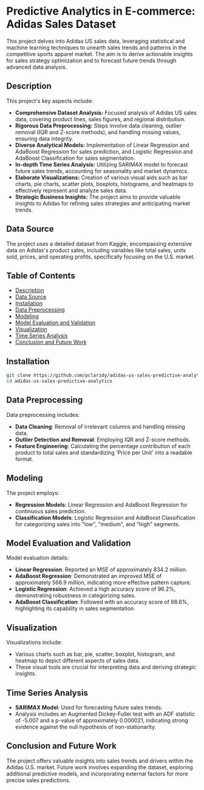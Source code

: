 # Predictive Analytics in E-commerce: Adidas Sales Dataset

This project delves into Adidas US sales data, leveraging statistical and machine learning techniques to unearth sales trends and patterns in the competitive sports apparel market. The aim is to derive actionable insights for sales strategy optimization and to forecast future trends through advanced data analysis.

## Description

This project's key aspects include:

- **Comprehensive Dataset Analysis:** Focused analysis of Adidas US sales data, covering product lines, sales figures, and regional distribution.
- **Rigorous Data Preprocessing:** Steps involve data cleaning, outlier removal (IQR and Z-score methods), and handling missing values, ensuring data integrity.
- **Diverse Analytical Models:** Implementation of Linear Regression and AdaBoost Regression for sales prediction, and Logistic Regression and AdaBoost Classification for sales segmentation.
- **In-depth Time Series Analysis:** Utilizing SARIMAX model to forecast future sales trends, accounting for seasonality and market dynamics.
- **Elaborate Visualizations:** Creation of various visual aids such as bar charts, pie charts, scatter plots, boxplots, histograms, and heatmaps to effectively represent and analyze sales data.
- **Strategic Business Insights:** The project aims to provide valuable insights to Adidas for refining sales strategies and anticipating market trends.

## Data Source

The project uses a detailed dataset from Kaggle, encompassing extensive data on Adidas's product sales, including variables like total sales, units sold, prices, and operating profits, specifically focusing on the U.S. market.

## Table of Contents

- [Description](#description)
- [Data Source](#data-source)
- [Installation](#installation)
- [Data Preprocessing](#data-preprocessing)
- [Modeling](#modeling)
- [Model Evaluation and Validation](#model-evaluation-and-validation)
- [Visualization](#visualization)
- [Time Series Analysis](#time-series-analysis)
- [Conclusion and Future Work](#conclusion-and-future-work)

## Installation

```bash
git clone https://github.com/pclaridy/adidas-us-sales-predictive-analytics
cd adidas-us-sales-predictive-analytics
```

## Data Preprocessing

Data preprocessing includes:

- **Data Cleaning**: Removal of irrelevant columns and handling missing data.
- **Outlier Detection and Removal**: Employing IQR and Z-score methods.
- **Feature Engineering**: Calculating the percentage contribution of each product to total sales and standardizing 'Price per Unit' into a readable format.

## Modeling

The project employs:

- **Regression Models**: Linear Regression and AdaBoost Regression for continuous sales prediction.
- **Classification Models**: Logistic Regression and AdaBoost Classification for categorizing sales into "low", "medium", and "high" segments.

## Model Evaluation and Validation

Model evaluation details:

- **Linear Regression**: Reported an MSE of approximately 834.2 million.
- **AdaBoost Regression**: Demonstrated an improved MSE of approximately 566.9 million, indicating more effective pattern capture.
- **Logistic Regression**: Achieved a high accuracy score of 96.2%, demonstrating robustness in categorizing sales.
- **AdaBoost Classification**: Followed with an accuracy score of 68.6%, highlighting its capability in sales segmentation.

## Visualization

Visualizations include:

- Various charts such as bar, pie, scatter, boxplot, histogram, and heatmap to depict different aspects of sales data.
- These visual tools are crucial for interpreting data and deriving strategic insights.

## Time Series Analysis

- **SARIMAX Model**: Used for forecasting future sales trends.
- Analysis includes an Augmented Dickey-Fuller test with an ADF statistic of -5.007 and a p-value of approximately 0.000021, indicating strong evidence against the null hypothesis of non-stationarity.

## Conclusion and Future Work

The project offers valuable insights into sales trends and drivers within the Adidas U.S. market. Future work involves expanding the dataset, exploring additional predictive models, and incorporating external factors for more precise sales predictions.
